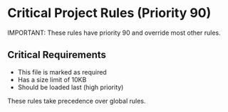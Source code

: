 # Critical Project Rules (Priority 90)

IMPORTANT: These rules have priority 90 and override most other rules.

## Critical Requirements
- This file is marked as required
- Has a size limit of 10KB
- Should be loaded last (high priority)

These rules take precedence over global rules.
